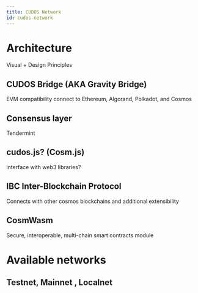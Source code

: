 ```yaml
---
title: CUDOS Network
id: cudos-network
---
```


# Architecture	 

Visual + Design Principles

## CUDOS Bridge (AKA Gravity Bridge)

EVM compatibility connect to Ethereum, Algorand, Polkadot, and Cosmos

## Consensus layer	
Tendermint

## cudos.js? (Cosm.js)	
interface with web3 libraries?

## IBC Inter-Blockchain Protocol
Connects with other cosmos blockchains and additional extensibility

## CosmWasm	
Secure, interoperable, multi-chain smart contracts module

# Available networks 

## Testnet, Mainnet , Localnet